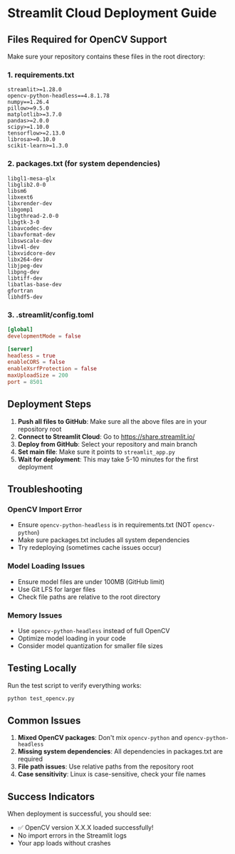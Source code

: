 # Streamlit Cloud Deployment Guide

## Files Required for OpenCV Support

Make sure your repository contains these files in the root directory:

### 1. requirements.txt
```
streamlit>=1.28.0
opencv-python-headless==4.8.1.78
numpy==1.26.4
pillow>=9.5.0
matplotlib>=3.7.0
pandas>=2.0.0
scipy>=1.10.0
tensorflow>=2.13.0
librosa>=0.10.0
scikit-learn>=1.3.0
```

### 2. packages.txt (for system dependencies)
```
libgl1-mesa-glx
libglib2.0-0
libsm6
libxext6
libxrender-dev
libgomp1
libgthread-2.0-0
libgtk-3-0
libavcodec-dev
libavformat-dev
libswscale-dev
libv4l-dev
libxvidcore-dev
libx264-dev
libjpeg-dev
libpng-dev
libtiff-dev
libatlas-base-dev
gfortran
libhdf5-dev
```

### 3. .streamlit/config.toml
```toml
[global]
developmentMode = false

[server]
headless = true
enableCORS = false
enableXsrfProtection = false
maxUploadSize = 200
port = 8501
```

## Deployment Steps

1. **Push all files to GitHub**: Make sure all the above files are in your repository root
2. **Connect to Streamlit Cloud**: Go to https://share.streamlit.io/
3. **Deploy from GitHub**: Select your repository and main branch
4. **Set main file**: Make sure it points to `streamlit_app.py`
5. **Wait for deployment**: This may take 5-10 minutes for the first deployment

## Troubleshooting

### OpenCV Import Error
- Ensure `opencv-python-headless` is in requirements.txt (NOT `opencv-python`)
- Make sure packages.txt includes all system dependencies
- Try redeploying (sometimes cache issues occur)

### Model Loading Issues
- Ensure model files are under 100MB (GitHub limit)
- Use Git LFS for larger files
- Check file paths are relative to the root directory

### Memory Issues
- Use `opencv-python-headless` instead of full OpenCV
- Optimize model loading in your code
- Consider model quantization for smaller file sizes

## Testing Locally

Run the test script to verify everything works:
```bash
python test_opencv.py
```

## Common Issues

1. **Mixed OpenCV packages**: Don't mix `opencv-python` and `opencv-python-headless`
2. **Missing system dependencies**: All dependencies in packages.txt are required
3. **File path issues**: Use relative paths from the repository root
4. **Case sensitivity**: Linux is case-sensitive, check your file names

## Success Indicators

When deployment is successful, you should see:
- ✅ OpenCV version X.X.X loaded successfully!
- No import errors in the Streamlit logs
- Your app loads without crashes